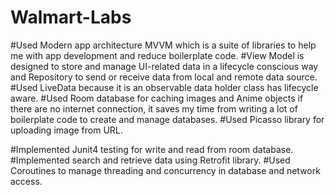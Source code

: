 # Walmart-Labs
#Used Modern app architecture MVVM which is a suite of libraries to help me with app development and reduce boilerplate code.
#View Model is designed to store and manage UI-related data in a lifecycle conscious way and Repository to send or receive data from local and remote data source.
#Used LiveData because it is an observable data holder class has lifecycle aware.
#Used Room database for caching images and Anime objects if there are no internet connection, it saves my time from writing a lot of boilerplate code to create and manage databases.
#Used Picasso library for uploading image from URL.

#Implemented Junit4 testing for write and read from room database.
#Implemented search and retrieve data using Retrofit library.
#Used Coroutines to manage threading and concurrency in database and network access.
